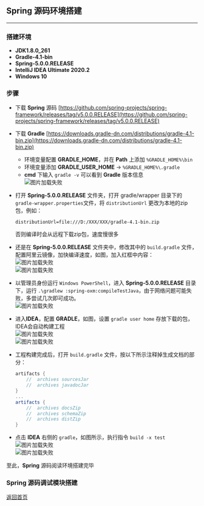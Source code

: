 ## **Spring 源码环境搭建**
-----------

### 搭建环境
* **JDK1.8.0_261**
* **Gradle-4.1-bin**
* **Spring-5.0.0.RELEASE**
* **IntelliJ IDEA Ultimate 2020.2**
* **Windows 10**

### **步骤**
* 下载 **Spring** 源码
[https://github.com/spring-projects/spring-framework/releases/tag/v5.0.0.RELEASE](https://github.com/spring-projects/spring-framework/releases/tag/v5.0.0.RELEASE)
* 下载 **Gradle**
[https://downloads.gradle-dn.com/distributions/gradle-4.1-bin.zip](https://downloads.gradle-dn.com/distributions/gradle-4.1-bin.zip)
    + 环境变量配置 **GRADLE_HOME**，并在 **Path** 上添加 `%GRADLE_HOME%\bin`
    + 环境变量添加 **GRADLE_USER_HOME** -> `%GRADLE_HOME%\.gradle`
    + **cmd** 下输入 `gradle -v` 可以看到 **Gradle** 版本信息  
    ![图片加载失败](https://maxwell-l.github.io/WriteSomething/image/springsrcenv1.png)
* 打开 **Spring-5.0.0.RELEASE** 文件夹，打开 gradle/wrapper 目录下的 `gradle-wrapper.properties`文件，将 `distributionUrl` 更改为本地的zip包，例如：

    ```
    distributionUrl=file:///D:/XXX/XXX/gradle-4.1-bin.zip
    ```
    否则编译时会从远程下载zip包，速度慢很多
* 还是在 **Spring-5.0.0.RELEASE** 文件夹中，修改其中的 `build.gradle` 文件，配置阿里云镜像，加快编译速度，如图，加入红框中内容：  
![图片加载失败](https://maxwell-l.github.io/WriteSomething/image/springsrcenv2.png)  
![图片加载失败](https://maxwell-l.github.io/WriteSomething/image/springsrcenv3.png)
* 以管理员身份运行 `Windows PowerShell`，进入 **Spring-5.0.0.RELEASE** 目录下，运行 `.\gradlew :spring-oxm:compileTestJava`，由于网络问题可能失败，多尝试几次即可成功。  
![图片加载失败](https://maxwell-l.github.io/WriteSomething/image/springsrcenv4.png)
* 进入**IDEA**，配置 **GRADLE**，如图，设置 `gradle user home` 存放下载的包，IDEA会自动构建工程  
![图片加载失败](https://maxwell-l.github.io/WriteSomething/image/springsrcenv5.png)  
![图片加载失败](https://maxwell-l.github.io/WriteSomething/image/springsrcenv6.png) 
* 工程构建完成后，打开 `build.gradle` 文件，按以下所示注释掉生成文档的部分：  

    ``` gradle
    artifacts {
        //	archives sourcesJar
        //	archives javadocJar
    }
    ...
    artifacts {
        //	archives docsZip
        //	archives schemaZip
        //	archives distZip
    }
    ```
* 点击 **IDEA** 右侧的 `gradle`，如图所示，执行指令 `build -x test`   
![图片加载失败](https://maxwell-l.github.io/WriteSomething/image/springsrcenv7.png)  
![图片加载失败](https://maxwell-l.github.io/WriteSomething/image/springsrcenv8.png)

至此，**Spring** 源码阅读环境搭建完毕

### **Spring 源码调试模块搭建**


[返回首页](https://maxwell-l.github.io/WriteSomething)

    